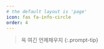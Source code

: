 ```yaml
---
# the default layout is 'page'
icon: fas fa-info-circle
order: 4
---
```


> 윽 여긴 언제채우지
{:.prompt-tip}

